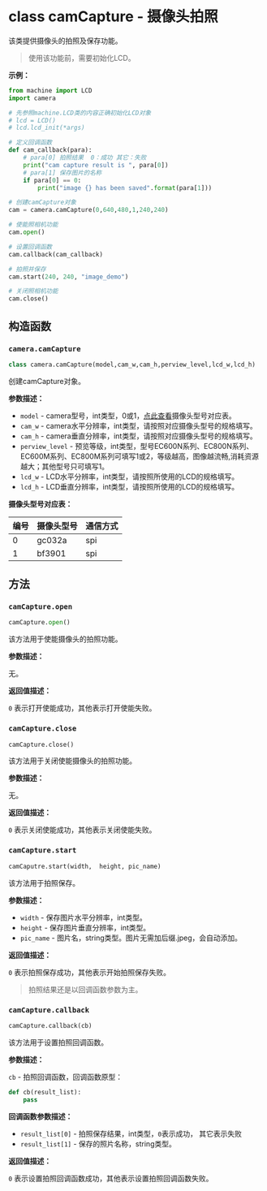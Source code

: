 # class camCapture - 摄像头拍照

该类提供摄像头的拍照及保存功能。

> 使用该功能前，需要初始化LCD。

**示例：**

```python
from machine import LCD
import camera

# 先参照machine.LCD类的内容正确初始化LCD对象
# lcd = LCD()
# lcd.lcd_init(*args)

# 定义回调函数
def cam_callback(para):
    # para[0] 拍照结果 	0：成功 其它：失败
    print("cam capture result is ", para[0])		
    # para[1] 保存图片的名称
    if para[0] == 0:
        print("image {} has been saved".format(para[1])) 

# 创建camCapture对象
cam = camera.camCapture(0,640,480,1,240,240)

# 使能照相机功能
cam.open()

# 设置回调函数
cam.callback(cam_callback)

# 拍照并保存
cam.start(240, 240, "image_demo")

# 关闭照相机功能
cam.close()
```

## 构造函数

### `camera.camCapture`

```python
class camera.camCapture(model,cam_w,cam_h,perview_level,lcd_w,lcd_h)
```

创建camCapture对象。

**参数描述：**

- `model` - camera型号，int类型，0或1，<a href="#label_cam_map3">点此查看</a>摄像头型号对应表。
- `cam_w` - camera水平分辨率，int类型，请按照对应摄像头型号的规格填写。
- `cam_h` - camera垂直分辨率，int类型，请按照对应摄像头型号的规格填写。
- `perview_level` - 预览等级，int类型，型号EC600N系列、EC800N系列、EC600M系列、EC800M系列可填写1或2，等级越高，图像越流畅,消耗资源越大；其他型号只可填写1。
- `lcd_w` - LCD水平分辨率，int类型，请按照所使用的LCD的规格填写。
- `lcd_h` - LCD垂直分辨率，int类型，请按照所使用的LCD的规格填写。

<span id="label_cam_map3">**摄像头型号对应表：**</span>

| 编号 | 摄像头型号 | 通信方式 |
| ---- | ---------- | -------- |
| 0    | gc032a     | spi      |
| 1    | bf3901     | spi      |

## 方法

### `camCapture.open`

```python
camCapture.open()
```

该方法用于使能摄像头的拍照功能。

**参数描述：**

无。

**返回值描述：**

`0` 表示打开使能成功，其他表示打开使能失败。

### `camCapture.close`

```python
camCapture.close()
```

该方法用于关闭使能摄像头的拍照功能。

**参数描述：**

无。

**返回值描述：**

`0` 表示关闭使能成功，其他表示关闭使能失败。

### `camCapture.start`

```python
camCaputre.start(width,  height, pic_name)
```

该方法用于拍照保存。

**参数描述：**

- `width` - 保存图片水平分辨率，int类型。
- `height` - 保存图片垂直分辨率，int类型。
- `pic_name` - 图片名，string类型。图片无需加后缀.jpeg，会自动添加。

**返回值描述：**

`0` 表示拍照保存成功，其他表示开始拍照保存失败。

> 拍照结果还是以回调函数参数为主。

### `camCapture.callback`

```python
camCapture.callback(cb)
```

该方法用于设置拍照回调函数。

**参数描述：**

`cb` - 拍照回调函数，回调函数原型：

```python
def cb(result_list):
    pass
```

**回调函数参数描述：**

- `result_list[0]` - 拍照保存结果，int类型，`0`表示成功， 其它表示失败
- `result_list[1]` - 保存的照片名称，string类型。

**返回值描述：**

`0` 表示设置拍照回调函数成功，其他表示设置拍照回调函数失败。


